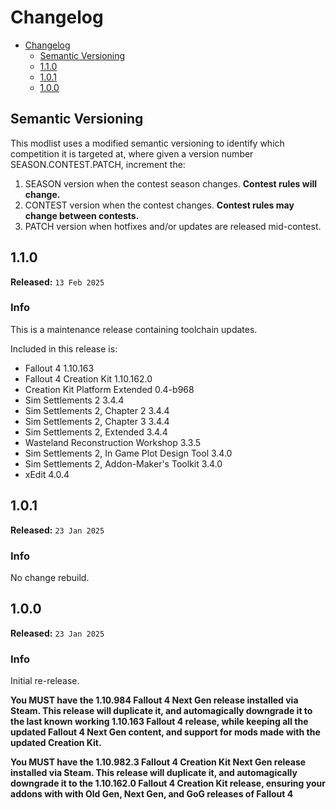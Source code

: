 # Changelog

- [Changelog](#changelog)
  - [Semantic Versioning](#semantic-versioning)
  - [1.1.0](#110)
  - [1.0.1](#101)
  - [1.0.0](#100)

## Semantic Versioning

This modlist uses a modified semantic versioning to identify which competition it is targeted at, where given a version number SEASON.CONTEST.PATCH, increment the:

1. SEASON version when the contest season changes. **Contest rules will change.**
2. CONTEST version when the contest changes. **Contest rules may change between contests.**
3. PATCH version when hotfixes and/or updates are released mid-contest.

## 1.1.0

**Released:** `13 Feb 2025`

### Info <!-- omit in toc -->

This is a maintenance release containing toolchain updates.

Included in this release is:
- Fallout 4 1.10.163
- Fallout 4 Creation Kit 1.10.162.0
- Creation Kit Platform Extended 0.4-b968
- Sim Settlements 2 3.4.4
- Sim Settlements 2, Chapter 2 3.4.4
- Sim Settlements 2, Chapter 3 3.4.4
- Sim Settlements 2, Extended 3.4.4
- Wasteland Reconstruction Workshop 3.3.5
- Sim Settlements 2, In Game Plot Design Tool 3.4.0
- Sim Settlements 2, Addon-Maker's Toolkit 3.4.0
- xEdit 4.0.4

## 1.0.1

**Released:** `23 Jan 2025`

### Info <!-- omit in toc -->

No change rebuild.

## 1.0.0

**Released:** `23 Jan 2025`

### Info <!-- omit in toc -->

Initial re-release.

**You MUST have the 1.10.984 Fallout 4 Next Gen release installed via Steam. This release will duplicate it, and automagically downgrade it to the last known working 1.10.163 Fallout 4 release, while keeping all the updated Fallout 4 Next Gen content, and support for mods made with the updated Creation Kit.**

**You MUST have the 1.10.982.3 Fallout 4 Creation Kit Next Gen release installed via Steam. This release will duplicate it, and automagically downgrade it to the 1.10.162.0 Fallout 4 Creation Kit release, ensuring your addons with with Old Gen, Next Gen, and GoG releases of Fallout 4**